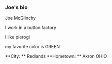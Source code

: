 ### Joe's bio

Joe McGlinchy

I work in a button factory

I like pierogi

my favorite color is GREEN

**City: ** Redlands
**Hometown: ** Akron OHIO